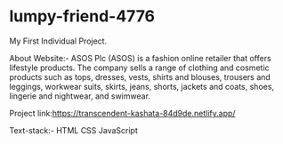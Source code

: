 # lumpy-friend-4776
My First Individual Project.

About Website:-
ASOS Plc (ASOS) is a fashion online retailer that offers lifestyle products. The company sells a range of clothing and cosmetic products such as tops, dresses, vests, shirts and blouses, trousers and leggings, workwear suits, skirts, jeans, shorts, jackets and coats, shoes, lingerie and nightwear, and swimwear.

Project link:https://transcendent-kashata-84d9de.netlify.app/

Text-stack:-
HTML
CSS
JavaScript


